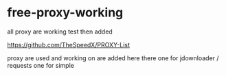 # free-proxy-working
all proxy are working test then added

https://github.com/TheSpeedX/PROXY-List

proxy are used and working on are added here 
there one for jdownloader / requests
one for simple
